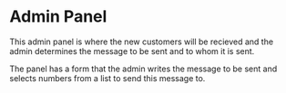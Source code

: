 # Admin Panel

This admin panel is where the new customers will be recieved and the admin determines the message to be sent and to whom it is sent.

The panel has a form that the admin writes the message to be sent and selects numbers from a list to send this message to.
